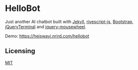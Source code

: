 # HelloBot

Just another AI chatbot built with [Jekyll](https://jekyllrb.com/), [rivescript-js](https://github.com/aichaos/rivescript-js), [Bootstrap](https://getbootstrap.com/), [jQueryTerminal](https://terminal.jcubic.pl/) and [jquery-mousewheel](https://github.com/jquery/jquery-mousewheel).

Demo: https://heiswayi.nrird.com/hellobot

## Licensing

[MIT](LICENSE.md)
